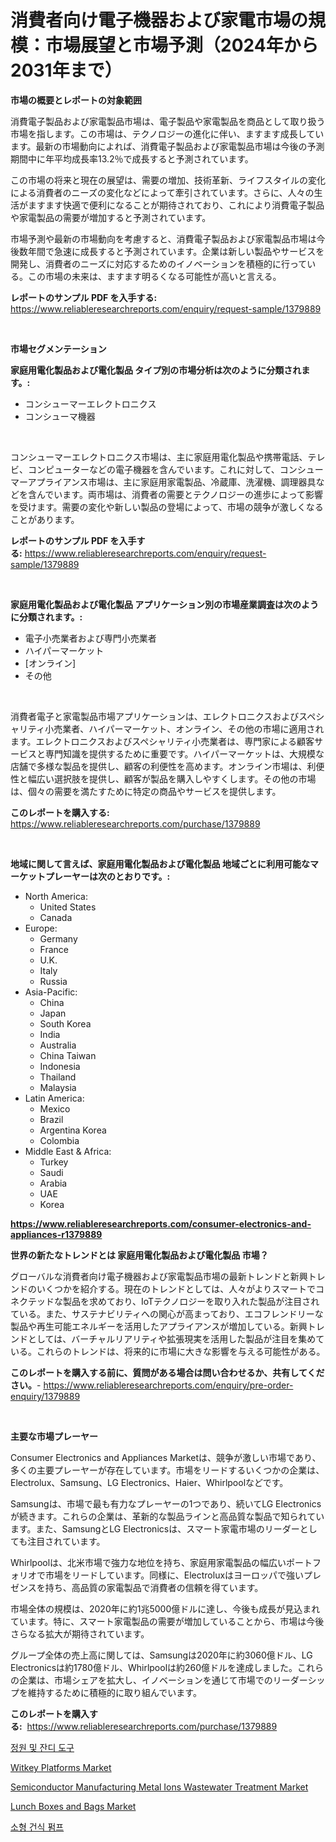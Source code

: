 <p><h1>消費者向け電子機器および家電市場の規模：市場展望と市場予測（2024年から2031年まで）</h1></p><p><strong>市場の概要とレポートの対象範囲</strong></p>
<p><p>消費電子製品および家電製品市場は、電子製品や家電製品を商品として取り扱う市場を指します。この市場は、テクノロジーの進化に伴い、ますます成長しています。最新の市場動向によれば、消費電子製品および家電製品市場は今後の予測期間中に年平均成長率13.2％で成長すると予測されています。</p><p>この市場の将来と現在の展望は、需要の増加、技術革新、ライフスタイルの変化による消費者のニーズの変化などによって牽引されています。さらに、人々の生活がますます快適で便利になることが期待されており、これにより消費電子製品や家電製品の需要が増加すると予測されています。</p><p>市場予測や最新の市場動向を考慮すると、消費電子製品および家電製品市場は今後数年間で急速に成長すると予測されています。企業は新しい製品やサービスを開発し、消費者のニーズに対応するためのイノベーションを積極的に行っている。この市場の未来は、ますます明るくなる可能性が高いと言える。</p></p>
<p><strong>レポートのサンプル PDF を入手する:</strong> <a href="https://www.reliableresearchreports.com/enquiry/request-sample/1379889">https://www.reliableresearchreports.com/enquiry/request-sample/1379889</a></p>
<p>&nbsp;</p>
<p><strong>市場セグメンテーション</strong></p>
<p><strong>家庭用電化製品および電化製品 タイプ別の市場分析は次のように分類されます。:</strong></p>
<p><ul><li>コンシューマーエレクトロニクス</li><li>コンシューマ機器</li></ul></p>
<p>&nbsp;</p>
<p><p>コンシューマーエレクトロニクス市場は、主に家庭用電化製品や携帯電話、テレビ、コンピューターなどの電子機器を含んでいます。これに対して、コンシューマーアプライアンス市場は、主に家庭用家電製品、冷蔵庫、洗濯機、調理器具などを含んでいます。両市場は、消費者の需要とテクノロジーの進歩によって影響を受けます。需要の変化や新しい製品の登場によって、市場の競争が激しくなることがあります。</p></p>
<p><strong>レポートのサンプル PDF を入手する:</strong>&nbsp;<a href="https://www.reliableresearchreports.com/enquiry/request-sample/1379889">https://www.reliableresearchreports.com/enquiry/request-sample/1379889</a></p>
<p>&nbsp;</p>
<p><strong> 家庭用電化製品および電化製品 アプリケーション別の市場産業調査は次のように分類されます。:</strong></p>
<p><ul><li>電子小売業者および専門小売業者</li><li>ハイパーマーケット</li><li>[オンライン]</li><li>その他</li></ul></p>
<p>&nbsp;</p>
<p><p>消費者電子と家電製品市場アプリケーションは、エレクトロニクスおよびスペシャリティ小売業者、ハイパーマーケット、オンライン、その他の市場に適用されます。エレクトロニクスおよびスペシャリティ小売業者は、専門家による顧客サービスと専門知識を提供するために重要です。ハイパーマーケットは、大規模な店舗で多様な製品を提供し、顧客の利便性を高めます。オンライン市場は、利便性と幅広い選択肢を提供し、顧客が製品を購入しやすくします。その他の市場は、個々の需要を満たすために特定の商品やサービスを提供します。</p></p>
<p><strong>このレポートを購入する:</strong>&nbsp; <a href="https://www.reliableresearchreports.com/purchase/1379889">https://www.reliableresearchreports.com/purchase/1379889</a></p>
<p>&nbsp;</p>
<p><strong>地域に関して言えば、家庭用電化製品および電化製品 地域ごとに利用可能なマーケットプレーヤーは次のとおりです。:</strong></p>
<p><ul>
    <li>
        North America:
        <ul>
            <li>United States</li>
            <li>Canada</li>
        </ul>
    </li>
    <li>
        Europe:
        <ul>
            <li>Germany</li>
            <li>France</li>
            <li>U.K.</li>
            <li>Italy</li>
            <li>Russia</li>
        </ul>
    </li>
    <li>
        Asia-Pacific:
        <ul>
            <li>China</li>
            <li>Japan</li>
            <li>South Korea</li>
            <li>India</li>
            <li>Australia</li>
            <li>China Taiwan</li>
            <li>Indonesia</li>
            <li>Thailand</li>
            <li>Malaysia</li>
        </ul>
    </li>
    <li>
        Latin America:
        <ul>
            <li>Mexico</li>
            <li>Brazil</li>
            <li>Argentina Korea</li>
            <li>Colombia</li>
        </ul>
    </li>
    <li>
        Middle East & Africa:
        <ul>
            <li>Turkey</li>
            <li>Saudi</li>
            <li>Arabia</li>
            <li>UAE</li>
            <li>Korea</li>
        </ul>
    </li>
    </ul></p>
<p><strong><a href="https://www.reliableresearchreports.com/consumer-electronics-and-appliances-r1379889">https://www.reliableresearchreports.com/consumer-electronics-and-appliances-r1379889</a></strong>&nbsp;</p>
<p><strong>世界の新たなトレンドとは 家庭用電化製品および電化製品 市場？</strong></p>
<p><p>グローバルな消費者向け電子機器および家電製品市場の最新トレンドと新興トレンドのいくつかを紹介する。現在のトレンドとしては、人々がよりスマートでコネクテッドな製品を求めており、IoTテクノロジーを取り入れた製品が注目されている。また、サステナビリティへの関心が高まっており、エコフレンドリーな製品や再生可能エネルギーを活用したアプライアンスが増加している。新興トレンドとしては、バーチャルリアリティや拡張現実を活用した製品が注目を集めている。これらのトレンドは、将来的に市場に大きな影響を与える可能性がある。</p></p>
<p><strong>このレポートを購入する前に、質問がある場合は問い合わせるか、共有してください。</strong>- <a href="https://www.reliableresearchreports.com/enquiry/pre-order-enquiry/1379889">https://www.reliableresearchreports.com/enquiry/pre-order-enquiry/1379889</a></p>
<p>&nbsp;</p>
<p><strong>主要な市場プレーヤー</strong></p>
<p><p>Consumer Electronics and Appliances Marketは、競争が激しい市場であり、多くの主要プレーヤーが存在しています。市場をリードするいくつかの企業は、Electrolux、Samsung、LG Electronics、Haier、Whirlpoolなどです。</p><p>Samsungは、市場で最も有力なプレーヤーの1つであり、続いてLG Electronicsが続きます。これらの企業は、革新的な製品ラインと高品質な製品で知られています。また、SamsungとLG Electronicsは、スマート家電市場のリーダーとしても注目されています。</p><p>Whirlpoolは、北米市場で強力な地位を持ち、家庭用家電製品の幅広いポートフォリオで市場をリードしています。同様に、Electroluxはヨーロッパで強いプレゼンスを持ち、高品質の家電製品で消費者の信頼を得ています。</p><p>市場全体の規模は、2020年に約1兆5000億ドルに達し、今後も成長が見込まれています。特に、スマート家電製品の需要が増加していることから、市場は今後さらなる拡大が期待されています。</p><p>グループ全体の売上高に関しては、Samsungは2020年に約3060億ドル、LG Electronicsは約1780億ドル、Whirlpoolは約260億ドルを達成しました。これらの企業は、市場シェアを拡大し、イノベーションを通じて市場でのリーダーシップを維持するために積極的に取り組んでいます。</p></p>
<p><strong>このレポートを購入する:</strong>&nbsp;&nbsp;<a href="https://www.reliableresearchreports.com/purchase/1379889">https://www.reliableresearchreports.com/purchase/1379889</a></p>
<p><p><a href="https://medium.com/@jerrodhilll68/%EC%A0%95%EC%9B%90-%EB%B0%8F-%EC%9E%94%EB%94%94-%EB%8F%84%EA%B5%AC-%EC%8B%9C%EC%9E%A5-%EC%9D%B4%ED%95%B4-%EC%8B%9C%EC%9E%A5-%EB%8F%99%ED%96%A5-%EC%84%B1%EC%9E%A5-2024%EB%85%84%EB%B6%80%ED%84%B0-2031%EB%85%84%EA%B9%8C%EC%A7%80-%EC%98%88%EC%83%81%EB%90%98%EB%8A%94-%EC%98%88%EC%B8%A1-174ce9f4093b">정원 및 잔디 도구</a></p><p><a href="https://github.com/prosalinda88/Market-Research-Report-List-4/blob/main/witkey-platforms-market.md">Witkey Platforms Market</a></p><p><a href="https://github.com/globismark/Market-Research-Report-List-3/blob/main/semiconductor-manufacturing-metal-ions-wastewater-treatment-market.md">Semiconductor Manufacturing Metal Ions Wastewater Treatment Market</a></p><p><a href="https://issuu.com/reportprime-2/docs/lunch-boxes-and-bags-market-size-2030.pptx">Lunch Boxes and Bags Market</a></p><p><a href="https://github.com/novabrown3/Market-Research-Report-List-1/blob/main/292102761832.md">소형 건식 펌프</a></p></p>